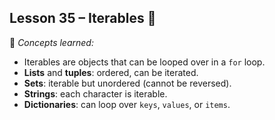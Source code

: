 ## Lesson 35 – Iterables 🔄
📌 *Concepts learned:*  
- Iterables are objects that can be looped over in a `for` loop.  
- **Lists** and **tuples**: ordered, can be iterated.  
- **Sets**: iterable but unordered (cannot be reversed).  
- **Strings**: each character is iterable.  
- **Dictionaries**: can loop over `keys`, `values`, or `items`.  
